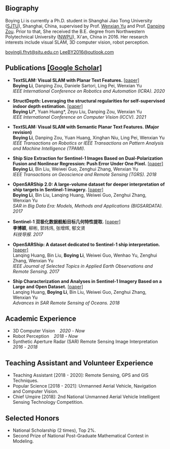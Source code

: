 ## Biography

Boying Li is currently a Ph.D. student in Shanghai Jiao Tong University ([SJTU](https://en.sjtu.edu.cn/)), Shanghai, China, supervised by Prof. [Wenxian Yu](https://www.researchgate.net/profile/Wenxian-Yu) and Prof. [Danping Zou](https://drone.sjtu.edu.cn/dpzou/).
Prior to that, She received the B.E. degree from Northwestern Polytechnical University ([NWPU](https://en.nwpu.edu.cn/)), Xi'an, China in 2016.
Her research interests include visual SLAM, 3D computer vision, robot perception. 

[boyingli.fhyt@sjtu.edu.cn](boyingli.fhyt@sjtu.edu.cn)
[LeeBY2016@outlook.com](LeeBY2016@outlook.com)

## Publications [[Google Scholar]](https://scholar.google.com.hk/citations?user=hYrcIe0AAAAJ&hl=zh-CN&oi=ao)

- **TextSLAM: Visual SLAM with Planar Text Features.** [[paper]](https://arxiv.org/abs/1912.05002)<br>
**Boying Li**, Danping Zou, Daniele Sartori, Ling Pei, Wenxian Yu <br>
*IEEE International Conference on Robotics and Automation (ICRA). 2020*

- **StructDepth: Leveraging the structural regularities for self-supervised indoor depth estimation.** [[paper]](https://arxiv.org/abs/2108.08574) <br>
**Boying Li\***, Yuan Huang\*, Zeyu Liu, Danping Zou, Wenxian Yu <br>
*IEEE International Conference on Computer Vision (ICCV). 2021*

- **TextSLAM: Visual SLAM with Semantic Planar Text Features. (Major revision)** <br>
**Boying Li**, Danping Zou, Yuan Huang, Xinghan Niu, Ling Pei, Wenxian Yu <br>
*IEEE Transactions on Robotics or IEEE Transactions on Pattern Analysis and Machine Intelligence (TPAMI).* 

- **Ship Size Extraction for Sentinel-1 Images Based on Dual-Polarization Fusion and Nonlinear Regression: Push Error Under One Pixel.** [[paper]](https://ieeexplore.ieee.org/abstract/document/8392506/)<br>
**Boying Li**, Bin Liu, Weiwei Guo, Zenghui Zhang, Wenxian Yu <br>
*IEEE Transactions on Geoscience and Remote Sensing (TGRS). 2018* 

- **OpenSARShip 2.0: A large-volume dataset for deeper interpretation of ship targets in Sentinel-1 imagery.** [[paper]](https://ieeexplore.ieee.org/abstract/document/8124929) <br>
**Boying Li**, Bin Liu, Lanqing Huang, Weiwei Guo, Zenghui Zhang, Wenxian Yu <br>
*SAR in Big Data Era: Models, Methods and Applications (BIGSARDATA). 2017* 

- **Sentinel-1 双极化数据舰船目标几何特性提取.** [[paper]](https://www.cnki.com.cn/Article/CJFDTOTAL-KJDB201720017.htm) <br>
**李博颖**, 柳彬, 郭炜炜, 张增辉, 郁文贤 <br>
*科技导报. 2017* 

- **OpenSARShip: A dataset dedicated to Sentinel-1 ship interpretation.** [[paper]](https://ieeexplore.ieee.org/abstract/document/8067489)<br>
Lanqing Huang, Bin Liu, **Boying Li**, Weiwei Guo, Wenhao Yu, Zenghui Zhang, Wenxian Yu <br>
*IEEE Journal of Selected Topics in Applied Earth Observations and Remote Sensing. 2017* 

- **Ship Characterization and Analyses in Sentinel-1 Imagery Based on a Large and Open Dataset.** [[paper]](https://www.taylorfrancis.com/chapters/edit/10.1201/9781351235822-11/ship-characterization-analyses-sentinel-1-imagery-based-large-open-dataset-lanqing-huang-boying-li-bin-liu-weiwei-guo-zenghui-zhang-wenxian-yu)<br>
Lanqing Huang, **Boying Li**, Bin Liu, Weiwei Guo, Zenghui Zhang, Wenxian Yu <br>
*Advances in SAR Remote Sensing of Oceans. 2018* 

## Academic Experience

- 3D Computer Vision &ensp; *2020* - *Now*
- Robot Perception &ensp; *2018* - *Now*
- Synthetic Aperture Radar (SAR) Remote Sensing Image Interpretation &ensp;*2016* - *2018*

## Teaching Assistant and Volunteer Experience

- Teaching Assistant [2018 - 2020]: Remote Sensing, GPS and GIS Techniques.
- Popular Science [2018 - 2021]: Unmanned Aerial Vehicle, Navigation and Computer Vision.
- Chief Umpire [2018]: 2nd National Unmanned Aerial Vehicle Intelligent Sensing Technology Competition.

## Selected Honors
- National Scholarship (2 times), Top 2%.
- Second Prize of National Post-Graduate Mathematical Contest in Modeling.




